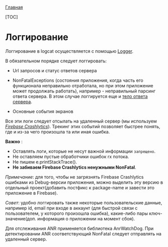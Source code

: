 [Главная](../main.md)

[TOC]

#  Логгирование

Логгирование в logcat осуществляется с помощью [Logger][logger].

В обязательном порядке следует логгировать:
* Url запросов и статус ответов сервера

* NonFatalExceptions (состояния приложения, когда часть его функционала
неправильно отработала, но при этом приложение может продолжать работать),
например - неправильный парсинг ответа сервера. В этом случае логгируется еще
и [тело ответа сервера][response].

* Основные события экранов

Все эти логи следует отсылать на удаленный сервер (мы используем
[*Firebase Crashlytics*][firebase-crashlytics]). Трекинг этих событий
позволяет быстрее понять, где и из-за чего произошла та или иная ошибка.

**Важно** :
- Оставлять логи, которые не несут важной информации `запрещено`.
- Не оставляем пустые обработчики ошибок rx потока.
- Не пишем e.printStackTrace().
- __Не забиваем Firebase Crashlytics ненужными NonFatal__.

*Примечание*: для того, чтобы не загрязнять Firebase Crashlytiсs ошибками из Debug-версии
приложения, можно выделить эту версию в отдельный проект(добавить постфикс к package-name
и завести это приложение в Firebase).

*Совет*: удобно логгировать также некоторые пользовательские данные, например
id, email при входе в аккаунт (для быстрой связи с пользователем, у которого
произошла ошибка), какие-либо пары ключ-значение(доп. информация о приложении
на момент сбоя).

Для отслеживания ANR применяется библиотека AnrWatchDog. При детектировании
ANR соответствующий NonFatal следует отправлять на удаленный сервер.

[logger]: ../../logger/lib-logger/README.md
[response]: ../../deprecated/converter-gson/lib-converter-gson/README.md
[firebase-crashlytics]: https://firebase.google.com/docs/crashlytics